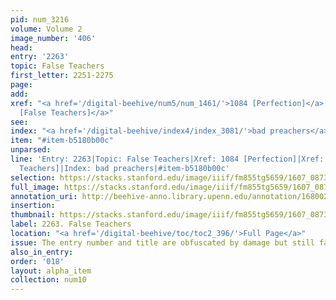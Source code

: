 ```yaml
---
pid: num_3216
volume: Volume 2
image_number: '406'
head:
entry: '2263'
topic: False Teachers
first_letter: 2251-2275
page:
add:
xref: "<a href='/digital-beehive/num5/num_1461/'>1084 [Perfection]</a>|<a href='/digital-beehive/num10/num_3257/'>2294
  [False Teachers]</a>"
see:
index: "<a href='/digital-beehive/index4/index_3081/'>bad preachers</a>"
item: "#item-b5180b00c"
unparsed:
line: 'Entry: 2263|Topic: False Teachers|Xref: 1084 [Perfection]|Xref: 2294 [False
  Teachers]|Index: bad preachers|#item-b5180b00c'
selection: https://stacks.stanford.edu/image/iiif/fm855tg5659/1607_0873/771,1965,2920,1111/full/0/default.jpg
full_image: https://stacks.stanford.edu/image/iiif/fm855tg5659/1607_0873/full/full/0/default.jpg
annotation_uri: http://beehive-anno.library.upenn.edu/annotation/1680024977009
insertion:
thumbnail: https://stacks.stanford.edu/image/iiif/fm855tg5659/1607_0873/771,1965,600,180/250,/0/default.jpg
label: 2263. False Teachers
location: "<a href='/digital-beehive/toc/toc2_396/'>Full Page</a>"
issue: The entry number and title are obfuscated by damage but still fairly legible.
also_in_entry:
order: '018'
layout: alpha_item
collection: num10
---
```

